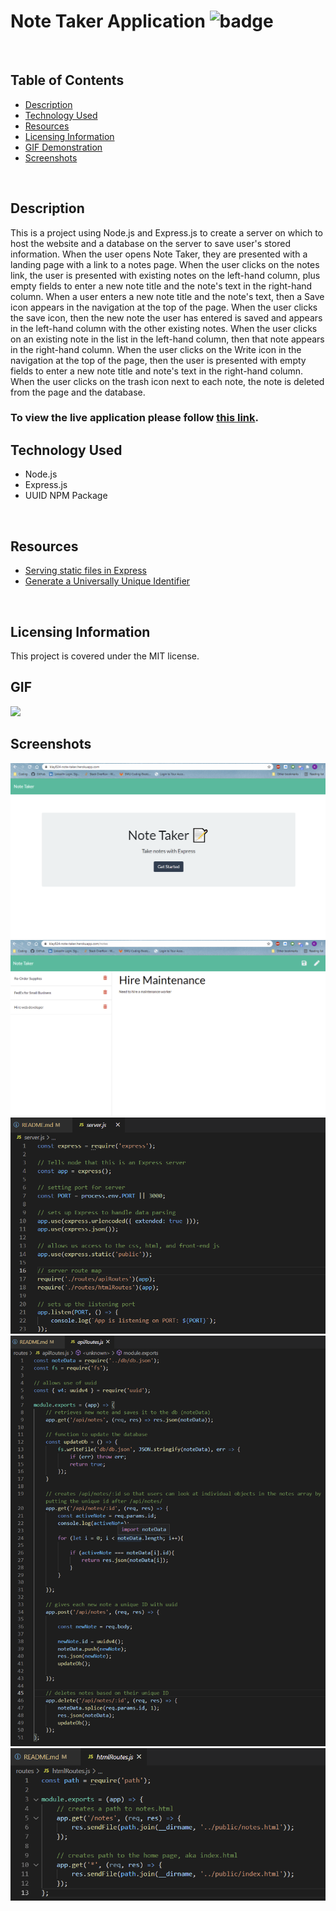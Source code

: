 # Note Taker Application ![badge](https://img.shields.io/badge/license-MIT-blue)
<br>

## Table of Contents
* [Description](#description)
* [Technology Used](#technology)
* [Resources](#resources)
* [Licensing Information](#licensing)
* [GIF Demonstration](#GIF)
* [Screenshots](#screenshots)
<br>

## Description
This is a project using Node.js and Express.js to create a server on which to host the website and a database on the server to save user's stored information. When the user opens Note Taker, they are presented with a landing page with a link to a notes page. When the user clicks on the notes link, the user is presented with existing notes on the left-hand column, plus empty fields to enter a new note title and the note's text in the right-hand column. When a user enters a new note title and the note's text, then a Save icon appears in the navigation at the top of the page. When the user clicks the save icon, then the new note the user has entered is saved and appears in the left-hand column with the other existing notes. When the user clicks on an existing note in the list in the left-hand column, then that note appears in the right-hand column. When the user clicks on the Write icon in the navigation at the top of the page, then the user is presented with empty fields to enter a new note title and note's text in the right-hand column. When the user clicks on the trash icon next to each note, the note is deleted from the page and the database.
<br>

### To view the live application please follow [this link](https://klay824-note-taker.herokuapp.com/).

## Technology Used
* Node.js
* Express.js
* UUID NPM Package
<br>

## Resources
* [Serving static files in Express](https://expressjs.com/en/starter/static-files.html)
* [Generate a Universally Unique Identifier](https://www.devextent.com/npm-generate-unique-id/)
<br>

## Licensing Information
This project is covered under the MIT license.
<br>

## GIF
![](public/assets/gifs/demo.gif)
<br>

## Screenshots
![](public/assets/images/screenshot-1.png)
<br>
![](public/assets/images/screenshot-6.png)
<br>
![](public/assets/images/screenshot-5-server.png)
<br>
![](public/assets/images/screenshot-3-api-routes.png)
<br>
![](public/assets/images/screenshot-4-html-routes.png)